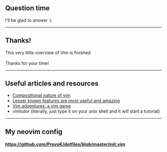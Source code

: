 ## Question time

I'll be glad to answer :)

---

## Thanks!

This very little overview of Vim is finished
<br>
<br>
Thanks for your time!

---

## Useful articles and resources

- [Compositional nature of vim](http://ismail.badawi.io/blog/2014/04/23/the-compositional-nature-of-vim/)
- [Lesser known features are most useful and amazing](https://medium.freecodecamp.org/learn-linux-vim-basic-features-19134461ab85)
- [Vim adventures: a vim game](https://vim-adventures.com/)
- vimtutor (literally, just type it on your unix shell and it will start a tutorial)

---

## My neovim config

#### https://github.com/ProvoK/dotfiles/blob/master/init.vim
